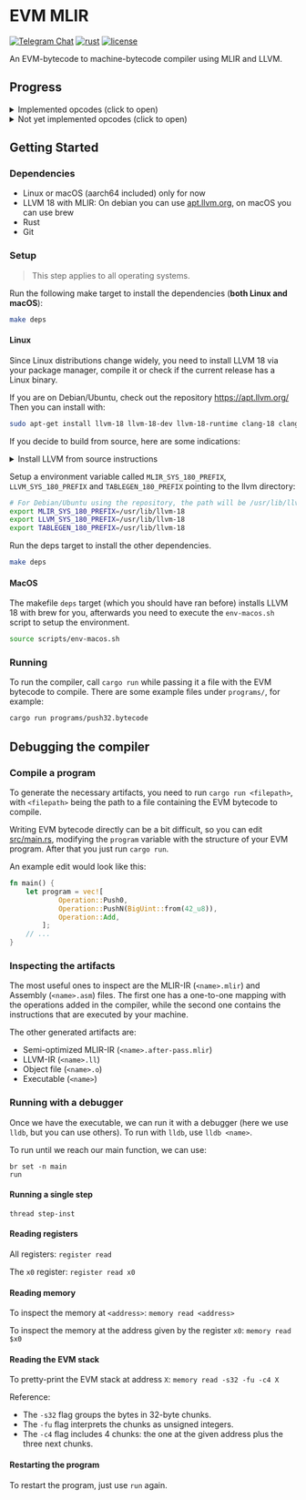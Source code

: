 # EVM MLIR

[![Telegram Chat][tg-badge]][tg-url]
[![rust](https://github.com/lambdaclass/evm_mlir/actions/workflows/ci.yml/badge.svg)](https://github.com/lambdaclass/emv_mlir/actions/workflows/ci.yml)
[![license](https://img.shields.io/github/license/lambdaclass/evm_mlir)](/LICENSE)

[tg-badge]: https://img.shields.io/endpoint?url=https%3A%2F%2Ftg.sumanjay.workers.dev%2Fethereum_rust%2F&logo=telegram&label=chat&color=neon
[tg-url]: https://t.me/ethereum_rust

An EVM-bytecode to machine-bytecode compiler using MLIR and LLVM.

## Progress

<details>
<summary>Implemented opcodes (click to open)</summary>

1. (0x00) STOP
1. (0x01) ADD
1. (0x02) MUL
1. (0x03) SUB
1. (0x04) DIV
1. (0x05) SDIV
1. (0x06) MOD
1. (0x07) SMOD
1. (0x08) ADDMOD
1. (0x09) MULMOD
1. (0x0A) EXP
1. (0x0B) SIGNEXTEND
1. (0x10) LT
1. (0x11) GT
1. (0x12) SLT
1. (0x13) SGT
1. (0x14) EQ
1. (0x15) ISZERO
1. (0x16) AND
1. (0x17) OR
1. (0x18) XOR
1. (0x1A) BYTE
1. (0x1B) SHL
1. (0x1C) SHR
1. (0x1D) SAR
1. (0x36) CALLDATASIZE
1. (0x38) CODESIZE
1. (0x50) POP
1. (0x51) MLOAD
1. (0x52) MSTORE
1. (0x53) MSTORE8
1. (0x54) SLOAD
1. (0x56) JUMP
1. (0x57) JUMPI
1. (0x58) PC
1. (0x59) MSIZE
1. (0x5A) GAS
1. (0x5B) JUMPDEST
1. (0x5E) MCOPY
1. (0x5F) PUSH0
1. (0x60) PUSH1
1. (0x61) PUSH2
1. (0x62) PUSH3
1. (0x63) PUSH4
1. (0x64) PUSH5
1. (0x65) PUSH6
1. (0x66) PUSH7
1. (0x67) PUSH8
1. (0x68) PUSH9
1. (0x69) PUSH10
1. (0x6A) PUSH11
1. (0x6B) PUSH12
1. (0x6C) PUSH13
1. (0x6D) PUSH14
1. (0x6E) PUSH15
1. (0x6F) PUSH16
1. (0x70) PUSH17
1. (0x71) PUSH18
1. (0x72) PUSH19
1. (0x73) PUSH20
1. (0x74) PUSH21
1. (0x75) PUSH22
1. (0x76) PUSH23
1. (0x77) PUSH24
1. (0x78) PUSH25
1. (0x79) PUSH26
1. (0x7A) PUSH27
1. (0x7B) PUSH28
1. (0x7C) PUSH29
1. (0x7D) PUSH30
1. (0x7E) PUSH31
1. (0x7F) PUSH32
1. (0x80) DUP1
1. (0x81) DUP2
1. (0x82) DUP3
1. (0x83) DUP4
1. (0x84) DUP5
1. (0x85) DUP6
1. (0x86) DUP7
1. (0x87) DUP8
1. (0x88) DUP9
1. (0x89) DUP10
1. (0x8A) DUP11
1. (0x8B) DUP12
1. (0x8C) DUP13
1. (0x8D) DUP14
1. (0x8E) DUP15
1. (0x8F) DUP16
1. (0x90) SWAP1
1. (0x91) SWAP2
1. (0x92) SWAP3
1. (0x93) SWAP4
1. (0x94) SWAP5
1. (0x95) SWAP6
1. (0x96) SWAP7
1. (0x97) SWAP8
1. (0x98) SWAP9
1. (0x99) SWAP10
1. (0x9A) SWAP11
1. (0x9B) SWAP12
1. (0x9C) SWAP13
1. (0x9D) SWAP14
1. (0x9E) SWAP15
1. (0x9F) SWAP16
1. (0xF3) RETURN
1. (0xFD) REVERT

</details>

<details>
<summary>Not yet implemented opcodes (click to open)</summary>

1. (0x19) NOT
1. (0x20) KECCAK256
1. (0x30) ADDRESS
1. (0x31) BALANCE
1. (0x32) ORIGIN
1. (0x33) CALLER
1. (0x34) CALLVALUE
1. (0x35) CALLDATALOAD
1. (0x37) CALLDATACOPY
1. (0x39) CODECOPY
1. (0x3A) GASPRICE
1. (0x3B) EXTCODESIZE
1. (0x3C) EXTCODECOPY
1. (0x3D) RETURNDATASIZE
1. (0x3E) RETURNDATACOPY
1. (0x3F) EXTCODEHASH
1. (0x40) BLOCKHASH
1. (0x41) COINBASE
1. (0x42) TIMESTAMP
1. (0x43) NUMBER
1. (0x44) DIFFICULTY
1. (0x45) GASLIMIT
1. (0x46) CHAINID
1. (0x47) SELFBALANCE
1. (0x48) BASEFEE
1. (0x49) BLOBHASH
1. (0x4A) BLOBBASEFEE
1. (0x55) SSTORE
1. (0x5C) TLOAD
1. (0x5D) TSTORE
1. (0xA0) LOG0
1. (0xA1) LOG1
1. (0xA2) LOG2
1. (0xA3) LOG3
1. (0xA4) LOG4
1. (0xF0) CREATE
1. (0xF1) CALL
1. (0xF2) CALLCODE
1. (0xF4) DELEGATECALL
1. (0xF5) CREATE2
1. (0xFA) STATICCALL
1. (0xFE) INVALID
1. (0xFF) SELFDESTRUCT

</details>

## Getting Started

### Dependencies

- Linux or macOS (aarch64 included) only for now
- LLVM 18 with MLIR: On debian you can use [apt.llvm.org](https://apt.llvm.org/), on macOS you can use brew
- Rust
- Git

### Setup

> This step applies to all operating systems.

Run the following make target to install the dependencies (**both Linux and macOS**):

```bash
make deps
```

#### Linux

Since Linux distributions change widely, you need to install LLVM 18 via your package manager, compile it or check if the current release has a Linux binary.

If you are on Debian/Ubuntu, check out the repository https://apt.llvm.org/
Then you can install with:

```bash
sudo apt-get install llvm-18 llvm-18-dev llvm-18-runtime clang-18 clang-tools-18 lld-18 libpolly-18-dev libmlir-18-dev mlir-18-tools
```

If you decide to build from source, here are some indications:

<details><summary>Install LLVM from source instructions</summary>

```bash
# Go to https://github.com/llvm/llvm-project/releases
# Download the latest LLVM 18 release:
# The blob to download is called llvm-project-18.x.x.src.tar.xz

# For example
wget https://github.com/llvm/llvm-project/releases/download/llvmorg-18.1.4/llvm-project-18.1.4.src.tar.xz
tar xf llvm-project-18.1.4.src.tar.xz

cd llvm-project-18.1.4.src.tar
mkdir build
cd build

# The following cmake command configures the build to be installed to /opt/llvm-18
cmake -G Ninja ../llvm \
   -DLLVM_ENABLE_PROJECTS="mlir;clang;clang-tools-extra;lld;polly" \
   -DLLVM_BUILD_EXAMPLES=OFF \
   -DLLVM_TARGETS_TO_BUILD="Native" \
   -DCMAKE_INSTALL_PREFIX=/opt/llvm-18 \
   -DCMAKE_BUILD_TYPE=RelWithDebInfo \
   -DLLVM_PARALLEL_LINK_JOBS=4 \
   -DLLVM_ENABLE_BINDINGS=OFF \
   -DCMAKE_C_COMPILER=clang -DCMAKE_CXX_COMPILER=clang++ -DLLVM_ENABLE_LLD=ON \
   -DLLVM_ENABLE_ASSERTIONS=OFF

ninja install
```

</details>

Setup a environment variable called `MLIR_SYS_180_PREFIX`, `LLVM_SYS_180_PREFIX` and `TABLEGEN_180_PREFIX` pointing to the llvm directory:

```bash
# For Debian/Ubuntu using the repository, the path will be /usr/lib/llvm-18
export MLIR_SYS_180_PREFIX=/usr/lib/llvm-18
export LLVM_SYS_180_PREFIX=/usr/lib/llvm-18
export TABLEGEN_180_PREFIX=/usr/lib/llvm-18
```

Run the deps target to install the other dependencies.

```bash
make deps
```

#### MacOS

The makefile `deps` target (which you should have ran before) installs LLVM 18 with brew for you, afterwards you need to execute the `env-macos.sh` script to setup the environment.

```bash
source scripts/env-macos.sh
```

### Running

To run the compiler, call `cargo run` while passing it a file with the EVM bytecode to compile.
There are some example files under `programs/`, for example:

```bash
cargo run programs/push32.bytecode
```

## Debugging the compiler

### Compile a program

To generate the necessary artifacts, you need to run `cargo run <filepath>`, with `<filepath>` being the path to a file containing the EVM bytecode to compile.

Writing EVM bytecode directly can be a bit difficult, so you can edit [src/main.rs](../src/main.rs), modifying the `program` variable with the structure of your EVM program. After that you just run `cargo run`.

An example edit would look like this:

```rust
fn main() {
    let program = vec![
            Operation::Push0,
            Operation::PushN(BigUint::from(42_u8)),
            Operation::Add,
        ];
    // ...
}
```

### Inspecting the artifacts

The most useful ones to inspect are the MLIR-IR (`<name>.mlir`) and Assembly (`<name>.asm`) files. The first one has a one-to-one mapping with the operations added in the compiler, while the second one contains the instructions that are executed by your machine.

The other generated artifacts are:

- Semi-optimized MLIR-IR (`<name>.after-pass.mlir`)
- LLVM-IR (`<name>.ll`)
- Object file (`<name>.o`)
- Executable (`<name>`)

### Running with a debugger

Once we have the executable, we can run it with a debugger (here we use `lldb`, but you can use others). To run with `lldb`, use `lldb <name>`.

To run until we reach our main function, we can use:

```lldb
br set -n main
run
```

#### Running a single step

`thread step-inst`

#### Reading registers

All registers: `register read`

The `x0` register: `register read x0`

#### Reading memory

To inspect the memory at `<address>`: `memory read <address>`

To inspect the memory at the address given by the register `x0`: `memory read $x0`

#### Reading the EVM stack

To pretty-print the EVM stack at address `X`: `memory read -s32 -fu -c4 X`

Reference:

- The `-s32` flag groups the bytes in 32-byte chunks.
- The `-fu` flag interprets the chunks as unsigned integers.
- The `-c4` flag includes 4 chunks: the one at the given address plus the three next chunks.

#### Restarting the program

To restart the program, just use `run` again.
